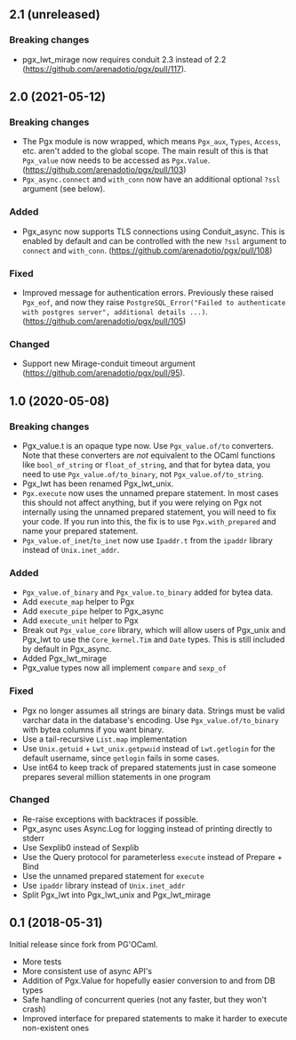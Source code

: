 ## 2.1 (unreleased)
### Breaking changes

* pgx_lwt_mirage now requires conduit 2.3 instead of 2.2 (https://github.com/arenadotio/pgx/pull/117).

## 2.0 (2021-05-12)

### Breaking changes

* The Pgx module is now wrapped, which means `Pgx_aux`, `Types`, `Access`, etc. aren't added to the global scope.
  The main result of this is that `Pgx_value` now needs to be accessed as `Pgx.Value`.
  (https://github.com/arenadotio/pgx/pull/103)
* `Pgx_async.connect` and `with_conn` now have an additional optional `?ssl` argument (see below).

### Added

* Pgx_async now supports TLS connections using Conduit_async. This is enabled by default and can be controlled with the
  new `?ssl` argument to `connect` and `with_conn`.
  (https://github.com/arenadotio/pgx/pull/108)

### Fixed

* Improved message for authentication errors. Previously these raised `Pgx_eof`, and now they raise
  `PostgreSQL_Error("Failed to authenticate with postgres server", additional details ...)`.
  (https://github.com/arenadotio/pgx/pull/105)

### Changed

* Support new Mirage-conduit timeout argument (https://github.com/arenadotio/pgx/pull/95).

## 1.0 (2020-05-08)

### Breaking changes

* Pgx_value.t is an opaque type now. Use `Pgx_value.of/to` converters. Note that these converters are _not_ equivalent
  to the OCaml functions like `bool_of_string` or `float_of_string`, and that for bytea data, you need to use
  `Pgx_value.of/to_binary`, not `Pgx_value.of/to_string`.
* Pgx_lwt has been renamed Pgx_lwt_unix.
* `Pgx.execute` now uses the unnamed prepare statement. In most cases this should not affect anything, but if you were
  relying on Pgx not internally using the unnamed prepared statement, you will need to fix your code. If you run into
  this, the fix is to use `Pgx.with_prepared` and name your prepared statement.
* `Pgx_value.of_inet`/`to_inet` now use `Ipaddr.t` from the `ipaddr` library instead of `Unix.inet_addr`.

### Added

* `Pgx_value.of_binary` and `Pgx_value.to_binary` added for bytea data.
* Add `execute_map` helper to Pgx
* Add `execute_pipe` helper to Pgx_async
* Add `execute_unit` helper to Pgx
* Break out `Pgx_value_core` library, which will allow users of Pgx_unix and Pgx_lwt to use the `Core_kernel.Tim` and
  `Date` types. This is still included by default in Pgx_async.
* Added Pgx_lwt_mirage
* Pgx_value types now all implement `compare` and `sexp_of`

### Fixed

* Pgx no longer assumes all strings are binary data. Strings must be valid varchar data in the database's encoding.
  Use `Pgx_value.of/to_binary` with bytea columns if you want binary.
* Use a tail-recursive `List.map` implementation
* Use `Unix.getuid` + `Lwt_unix.getpwuid` instead of `Lwt.getlogin` for the default username, since `getlogin` fails
  in some cases.
* Use int64 to keep track of prepared statements just in case someone prepares several million statements in one program

### Changed

* Re-raise exceptions with backtraces if possible.
* Pgx_async uses Async.Log for logging instead of printing directly to stderr
* Use Sexplib0 instead of Sexplib
* Use the Query protocol for parameterless `execute` instead of Prepare + Bind
* Use the unnamed prepared statement for `execute`
* Use `ipaddr` library instead of `Unix.inet_addr`
* Split Pgx_lwt into Pgx_lwt_unix and Pgx_lwt_mirage

## 0.1 (2018-05-31)

Initial release since fork from PG'OCaml.

* More tests
* More consistent use of async API's
* Addition of Pgx.Value for hopefully easier conversion to and
  from DB types
* Safe handling of concurrent queries (not any faster, but they
  won't crash)
* Improved interface for prepared statements to make it harder
  to execute non-existent ones
